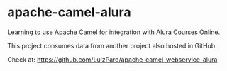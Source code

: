# apache-camel-alura
Learning to use Apache Camel for integration with Alura Courses Online.

This project consumes data from another project also hosted in GitHub.

Check at: https://github.com/LuizParo/apache-camel-webservice-alura
